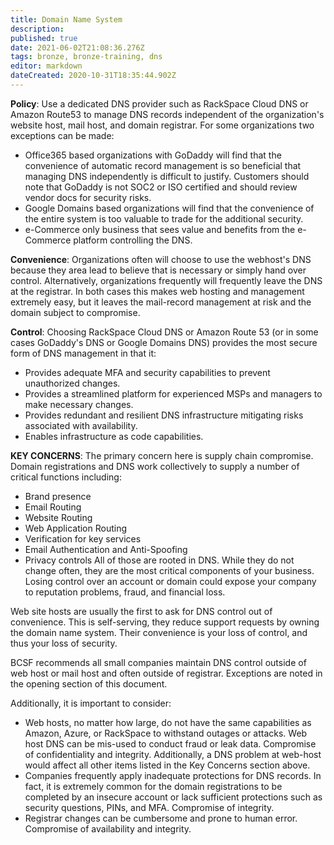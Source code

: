 ```yaml
---
title: Domain Name System
description: 
published: true
date: 2021-06-02T21:08:36.276Z
tags: bronze, bronze-training, dns
editor: markdown
dateCreated: 2020-10-31T18:35:44.902Z
---
```


**Policy**: Use a dedicated DNS provider such as RackSpace Cloud DNS or Amazon Route53 to manage DNS records independent of the organization's website host, mail host, and domain registrar.   For some organizations two exceptions can be made:
- Office365 based organizations with GoDaddy will find that the convenience of automatic record management is so beneficial that managing DNS independently is difficult to justify.   Customers should note that GoDaddy is not SOC2 or ISO certified and should review vendor docs for security risks.
- Google Domains based organizations will find that the convenience of the entire system is too valuable to trade for the additional security. 
- e-Commerce only business that sees value and benefits from the e-Commerce platform controlling the DNS. 

**Convenience**:
Organizations often will choose to use the webhost's DNS because they area lead to believe that is necessary or simply hand over control.   Alternatively, organizations frequently will frequently leave the DNS at the registrar.  In both cases this makes web hosting and management extremely easy, but it leaves the mail-record management at risk and the domain subject to compromise.  

**Control**:
Choosing RackSpace Cloud DNS or Amazon Route 53  (or in some cases GoDaddy's DNS or Google Domains DNS) provides the most secure form of  DNS management in that it: 
- Provides adequate MFA and security capabilities to prevent unauthorized changes.  
- Provides a streamlined platform for experienced MSPs and managers to make necessary changes.
- Provides redundant and resilient DNS infrastructure mitigating risks associated with availability.  
- Enables infrastructure as code capabilities. 

**KEY CONCERNS**:
The primary concern here is supply chain compromise.  Domain registrations and DNS work collectively to supply a number of critical functions including:
- Brand presence
- Email Routing
- Website Routing
- Web Application Routing
- Verification for key services
- Email Authentication and Anti-Spoofing
- Privacy controls
All of those are rooted in DNS. While they do not change often, they are the most critical components of your business.  Losing control over an account or domain could expose your company to reputation problems, fraud, and financial loss.  

Web site hosts are usually the first to ask for DNS control out of convenience.  This is self-serving, they reduce support requests by owning the domain name system.  Their convenience is your loss of control, and thus your loss of security.   

BCSF recommends all small companies maintain DNS control outside of web host or mail host and often outside of registrar.  Exceptions are noted in the opening section of this document. 

Additionally, it is important to consider:
- Web hosts, no matter how large, do not have the same capabilities as Amazon, Azure, or RackSpace to withstand outages or attacks.  Web host DNS can be mis-used to conduct fraud or leak data.  Compromise of confidentiality and integrity.  Additionally, a DNS problem at web-host would affect all other items listed in the Key Concerns section above.  
- Companies frequently apply inadequate protections for DNS records.   In fact, it is extremely common for the domain registrations to be completed by an insecure account or lack sufficient protections such as security questions, PINs, and MFA.   Compromise of integrity. 
- Registrar changes can be cumbersome and prone to human error.  Compromise of availability and integrity. 


